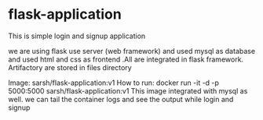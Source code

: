 # flask-application
This is simple login and signup application

we are using flask use server (web framework) and used mysql as database and used html and css as frontend .All are integrated in flask framework.
Artifactory are stored in files directory

Image: sarsh/flask-application:v1
How to run:  docker run -it -d -p 5000:5000 sarsh/flask-application:v1
This image integrated with mysql as well.
we can tail the container logs and see the output while login and signup
